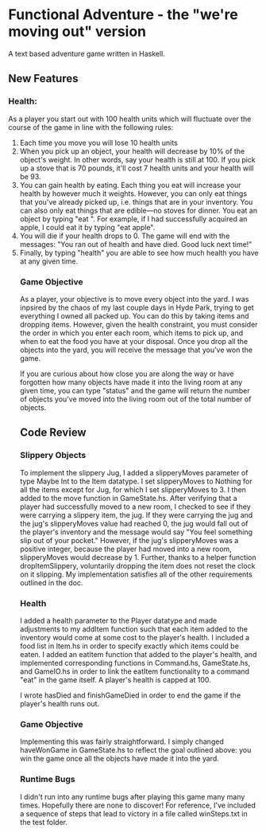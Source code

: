 # Functional Adventure - the "we're moving out" version

A text based adventure game written in Haskell.

## New Features

### Health:

As a player you start out with 100 health units which will fluctuate over the course of the game in line with the following rules:

1. Each time you move you will lose 10 health units
2. When you pick up an object, your health will decrease by 10% of the object's weight. In other words, say your health is still at 100. If you pick up a stove that is 70 pounds, it'll cost 7 health units and your health will be 93.
3. You can gain health by eating. Each thing you eat will increase your health by however much it weights. However, you can only eat things that you've already picked up, i.e. things that are in your inventory. You can also only eat things that are edible—no stoves for dinner. You eat an object by typing "eat <object>". For example, if I had successfully acquired an apple, I could eat it by typing "eat apple".
4. You will die if your health drops to 0. The game will end with the messages: "You ran out of health and have died. Good luck next time!"
5. Finally, by typing "health" you are able to see how much health you have at any given time.

### Game Objective

As a player, your objective is to move every object into the yard. I was inpsired by the chaos of my last couple days in Hyde Park, trying to get everything I owned all packed up. You can do this by taking items and dropping items. However, given the health constraint, you must consider the order in which you enter each room, which items to pick up, and when to eat the food you have at your disposal. Once you drop all the objects into the yard, you will receive the message that you've won the game.

If you are curious about how close you are along the way or have forgotten how many objects have made it into the living room at any given time, you can type "status" and the game will return the number of objects you've moved into the living room out of the total number of objects.

## Code Review

### Slippery Objects

To implement the slippery Jug, I added a slipperyMoves parameter of type Maybe Int to the Item datatype. I set slipperyMoves to Nothing for all the items except for Jug, for which I set slipperyMoves to 3. I then added to the move function in GameState.hs. After verifying that a player had successfully moved to a new room, I checked to see if they were carrying a slippery item, the jug. If they were carrying the jug and the jug's slipperyMoves value had reached 0, the jug would fall out of the player's inventory and the message would say "You feel something slip out of your pocket." However, if the jug's slipperyMoves was a positive integer, because the player had moved into a new room, slipperyMoves would decrease by 1. Further, thanks to a helper function dropItemSlippery, voluntarily dropping the item does not reset the clock on it slipping. My implementation satisfies all of the other requirements outlined in the doc.

### Health

I added a health parameter to the Player datatype and made adjustments to my addItem function such that each item added to the inventory would come at some cost to the player's health. I included a food list in Item.hs in order to specify exactly which items could be eaten. I added an eatItem function that added to the player's health, and implemented corresponding functions in Command.hs, GameState.hs, and GameIO.hs in order to link the eatItem functionality to a command "eat" in the game itself. A player's health is capped at 100.

I wrote hasDied and finishGameDied in order to end the game if the player's health runs out.

### Game Objective

Implementing this was fairly straightforward. I simply changed haveWonGame in GameState.hs to reflect the goal outlined above: you win the game once all the objects have made it into the yard.

### Runtime Bugs

I didn't run into any runtime bugs after playing this game many many times. Hopefully there are none to discover! For reference, I've included a sequence of steps that lead to victory in a file called winSteps.txt in the test folder.
